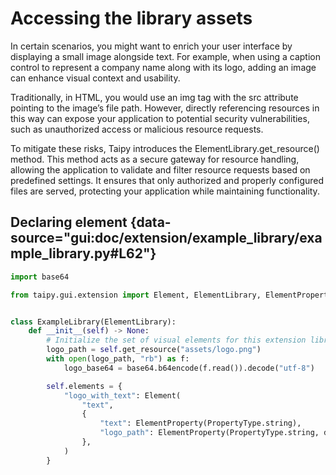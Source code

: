 # Accessing the library assets

In certain scenarios, you might want to enrich your user interface by displaying a small image alongside text.
For example, when using a caption control to represent a company name along with its logo,
adding an image can enhance visual context and usability.

Traditionally, in HTML, you would use an img tag with the src attribute pointing to the image’s file path.
However, directly referencing resources in this way can expose your application to potential security vulnerabilities,
such as unauthorized access or malicious resource requests.

To mitigate these risks, Taipy introduces the ElementLibrary.get_resource() method.
This method acts as a secure gateway for resource handling,
allowing the application to validate and filter resource requests based on predefined settings.
It ensures that only authorized and properly configured files are served, protecting your application while maintaining
functionality.

## Declaring element {data-source="gui:doc/extension/example_library/example_library.py#L62"}

```py title="example_library.py"
import base64

from taipy.gui.extension import Element, ElementLibrary, ElementProperty, PropertyType


class ExampleLibrary(ElementLibrary):
    def __init__(self) -> None:
        # Initialize the set of visual elements for this extension library
        logo_path = self.get_resource("assets/logo.png")
        with open(logo_path, "rb") as f:
            logo_base64 = base64.b64encode(f.read()).decode("utf-8")

        self.elements = {
            "logo_with_text": Element(
                "text",
                {
                    "text": ElementProperty(PropertyType.string),
                    "logo_path": ElementProperty(PropertyType.string, default_value=logo_base64),
                },
            )
        }
```
